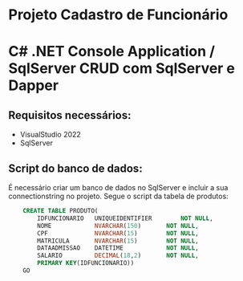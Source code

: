# Projeto Cadastro de Funcionário 
# C# .NET Console Application / SqlServer CRUD com SqlServer e Dapper

## Requisitos necessários:

* VisualStudio 2022
* SqlServer

## Script do banco de dados:
É necessário criar um banco de dados no SqlServer e incluir a sua connectionstring no projeto. Segue o script da tabela de produtos:

```sql
	CREATE TABLE PRODUTO(
		IDFUNCIONARIO	UNIQUEIDENTIFIER		NOT NULL,
		NOME			NVARCHAR(150)		NOT NULL,
		CPF				NVARCHAR(15)		NOT NULL,
		MATRICULA		NVARCHAR(15)		NOT NULL,
		DATAADMISSAO	DATETIME			NOT NULL,
		SALARIO			DECIMAL(18,2)		NOT NULL,
		PRIMARY KEY(IDFUNCIONARIO))
	GO
```